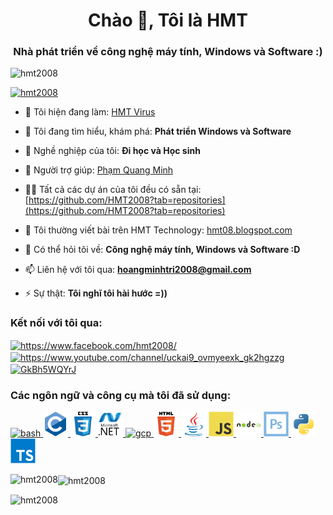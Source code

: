 <h1 align="center">Chào 👋, Tôi là HMT</h1>
<h3 align="center">Nhà phát triển về công nghệ máy tính, Windows và Software :)</h3>

<p align="left"> <img src="https://komarev.com/ghpvc/?username=hmt2008&label=Profile%20views&color=0e75b6&style=flat" alt="hmt2008" /> </p>

<p align="left"> <a href="https://github.com/ryo-ma/github-profile-trophy"><img src="https://github-profile-trophy.vercel.app/?username=hmt2008" alt="hmt2008" /></a> </p>

- 🔭 Tôi hiện đang làm: [HMT Virus](https://github.com/HMT2008/HMT-Virus)

- 🌱 Tôi đang tìm hiểu, khám phá: **Phát triển Windows và Software**

- 👯 Nghề nghiệp của tôi: **Đi học và Học sinh**

- 🤝 Người trợ giúp: [Phạm Quang Minh](https://www.facebook.com/quangminh08hn)

- 👨‍💻 Tất cả các dự án của tôi đều có sẵn tại: [https://github.com/HMT2008?tab=repositories](https://github.com/HMT2008?tab=repositories)

- 📝 Tôi thường viết bài trên HMT Technology: [hmt08.blogspot.com](hmt08.blogspot.com)

- 💬 Có thể hỏi tôi về: **Công nghệ máy tính, Windows và Software :D**

- 📫 Liên hệ với tôi qua: **hoangminhtri2008@gmail.com**

- ⚡ Sự thật: **Tôi nghĩ tôi hài hước =))**

<h3 align="left">Kết nối với tôi qua:</h3>
<p align="left">
<a href="https://fb.com/https://www.facebook.com/hmt2008/" target="blank"><img align="center" src="https://raw.githubusercontent.com/rahuldkjain/github-profile-readme-generator/master/src/images/icons/Social/facebook.svg" alt="https://www.facebook.com/hmt2008/" height="30" width="40" /></a>
<a href="https://www.youtube.com/c/https://www.youtube.com/channel/uckai9_ovmyeexk_gk2hgzzg" target="blank"><img align="center" src="https://raw.githubusercontent.com/rahuldkjain/github-profile-readme-generator/master/src/images/icons/Social/youtube.svg" alt="https://www.youtube.com/channel/uckai9_ovmyeexk_gk2hgzzg" height="30" width="40" /></a>
<a href="https://discord.gg/GkBh5WQYrJ" target="blank"><img align="center" src="https://raw.githubusercontent.com/rahuldkjain/github-profile-readme-generator/master/src/images/icons/Social/discord.svg" alt="GkBh5WQYrJ" height="30" width="40" /></a>
</p>

<h3 align="left">Các ngôn ngữ và công cụ mà tôi đã sử dụng:</h3>
<p align="left"> <a href="https://www.gnu.org/software/bash/" target="_blank" rel="noreferrer"> <img src="https://www.vectorlogo.zone/logos/gnu_bash/gnu_bash-icon.svg" alt="bash" width="40" height="40"/> </a> <a href="https://www.cprogramming.com/" target="_blank" rel="noreferrer"> <img src="https://raw.githubusercontent.com/devicons/devicon/master/icons/c/c-original.svg" alt="c" width="40" height="40"/> </a> <a href="https://www.w3schools.com/css/" target="_blank" rel="noreferrer"> <img src="https://raw.githubusercontent.com/devicons/devicon/master/icons/css3/css3-original-wordmark.svg" alt="css3" width="40" height="40"/> </a> <a href="https://dotnet.microsoft.com/" target="_blank" rel="noreferrer"> <img src="https://raw.githubusercontent.com/devicons/devicon/master/icons/dot-net/dot-net-original-wordmark.svg" alt="dotnet" width="40" height="40"/> </a> <a href="https://cloud.google.com" target="_blank" rel="noreferrer"> <img src="https://www.vectorlogo.zone/logos/google_cloud/google_cloud-icon.svg" alt="gcp" width="40" height="40"/> </a> <a href="https://www.w3.org/html/" target="_blank" rel="noreferrer"> <img src="https://raw.githubusercontent.com/devicons/devicon/master/icons/html5/html5-original-wordmark.svg" alt="html5" width="40" height="40"/> </a> <a href="https://www.java.com" target="_blank" rel="noreferrer"> <img src="https://raw.githubusercontent.com/devicons/devicon/master/icons/java/java-original.svg" alt="java" width="40" height="40"/> </a> <a href="https://developer.mozilla.org/en-US/docs/Web/JavaScript" target="_blank" rel="noreferrer"> <img src="https://raw.githubusercontent.com/devicons/devicon/master/icons/javascript/javascript-original.svg" alt="javascript" width="40" height="40"/> </a> <a href="https://nodejs.org" target="_blank" rel="noreferrer"> <img src="https://raw.githubusercontent.com/devicons/devicon/master/icons/nodejs/nodejs-original-wordmark.svg" alt="nodejs" width="40" height="40"/> </a> <a href="https://www.photoshop.com/en" target="_blank" rel="noreferrer"> <img src="https://raw.githubusercontent.com/devicons/devicon/master/icons/photoshop/photoshop-line.svg" alt="photoshop" width="40" height="40"/> </a> <a href="https://www.python.org" target="_blank" rel="noreferrer"> <img src="https://raw.githubusercontent.com/devicons/devicon/master/icons/python/python-original.svg" alt="python" width="40" height="40"/> </a> <a href="https://www.typescriptlang.org/" target="_blank" rel="noreferrer"> <img src="https://raw.githubusercontent.com/devicons/devicon/master/icons/typescript/typescript-original.svg" alt="typescript" width="40" height="40"/> </a> </p>

<p><img align="left" src="https://github-readme-stats.vercel.app/api/top-langs?username=hmt2008&show_icons=true&locale=en&layout=compact" alt="hmt2008" /></p>

<p><img align="center" src="https://github-readme-stats.vercel.app/api?username=hmt2008&show_icons=true&locale=en" alt="hmt2008" /></p>

<p><img align="left" src="https://github-readme-streak-stats.herokuapp.com/?user=hmt2008&" alt="hmt2008" /></p>
